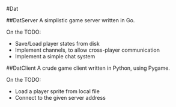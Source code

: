 #Dat

##DatServer
A simplistic game server written in Go.

On the TODO:

* Save/Load player states from disk
* Implement channels, to allow cross-player communication
* Implement a simple chat system

##DatClient
A crude game client written in Python, using Pygame.

On the TODO:

* Load a player sprite from local file
* Connect to the given server address
